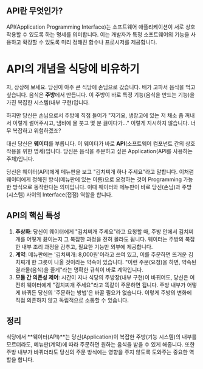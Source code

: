 ## API란 무엇인가?

API(Application Programming Interface)는 소프트웨어 애플리케이션이 서로 상호작용할 수 있도록 하는 명세를 의미합니다. 이는 개발자가 특정 소프트웨어의 기능을 사용하고 확장할 수 있도록 미리 정해진 함수나 프로시저를 제공합니다.

# API의 개념을 식당에 비유하기

자, 상상해 보세요. 당신이 아주 큰 식당에 손님으로 갔습니다. 배가 고파서 음식을 먹고 싶습니다. 음식은 **주방**에서 만듭니다. 이 주방이 바로 특정 기능(음식을 만드는 기능)을 가진 복잡한 시스템(내부 구현)입니다.

하지만 당신은 손님으로서 주방에 직접 들어가 "저기요, 냉장고에 있는 저 채소 좀 꺼내서 이렇게 썰어주시고, 냄비에 물 붓고 몇 분 끓이다가..." 이렇게 지시하지 않습니다. 너무 복잡하고 위험하겠죠?

대신 당신은 **웨이터**를 부릅니다. 이 웨이터가 바로 **API**(소프트웨어 컴포넌트 간의 상호작용을 위한 명세)입니다. 당신은 음식을 주문하고 싶은 Application(API를 사용하는 주체)입니다.

당신은 웨이터(API)에게 메뉴판을 보고 "김치찌개 하나 주세요"라고 말합니다. 이처럼 웨이터에게 정해진 방식(메뉴판에 있는 이름)으로 요청하는 것이 Programming 가능한 방식으로 동작한다는 의미입니다. 이때 웨이터와 메뉴판이 바로 당신(손님)과 주방(시스템) 사이의 Interface(접점) 역할을 합니다.

## API의 핵심 특성

1. **추상화**: 당신이 웨이터에게 "김치찌개 주세요"라고 요청할 때, 주방 안에서 김치찌개를 어떻게 끓이는지 그 복잡한 과정을 전혀 몰라도 됩니다. 웨이터는 주방의 복잡한 내부 조리 과정을 감추고, 필요한 기능만 외부에 제공합니다.
2. **계약**: 메뉴판에는 '김치찌개: 8,000원'이라고 쓰여 있고, 이를 주문하면 뜨거운 김치찌개 한 그릇이 나올 것이라는 약속이 있습니다. "이런 주문(요청)을 하면, 약속된 결과물(음식)을 줄게"라는 명확한 규칙이 바로 계약입니다.
3. **모듈 간 의존성 제어**: 시간이 지나 식당의 주방장(내부 구현)이 바뀌어도, 당신은 여전히 웨이터에게 "김치찌개 주세요"라고 똑같이 주문하면 됩니다. 주방 내부가 어떻게 바뀌든 당신의 '주문하는 방법'은 바꿀 필요가 없습니다. 이렇게 주방의 변화에 직접 의존하지 않고 독립적으로 소통할 수 있습니다.

## 정리

식당에서 **웨이터(API)**는 당신(Application)이 복잡한 주방(기능 시스템)의 내부를 모르더라도, 메뉴판(계약)에 따라 주문하면 원하는 음식을 받을 수 있게 해줍니다. 또한 주방 내부가 바뀌더라도 당신의 주문 방식에는 영향을 주지 않도록 도와주는 중요한 역할을 합니다.